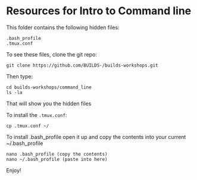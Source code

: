 # Resources for Intro to Command line

This folder contains the following hidden files:

	.bash_profile
	.tmux.conf

To see these files, clone the git repo:

	git clone https://github.com/BUILDS-/builds-workshops.git

Then type:

	cd builds-workshops/command_line
	ls -la

That will show you the hidden files

To install the `.tmux.conf`:

	cp .tmux.conf ~/

To install .bash_profile open it up and copy the contents into your current ~/.bash_profile

	nano .bash_profile (copy the contents)
	nano ~/.bash_profile (paste into here)

Enjoy!

